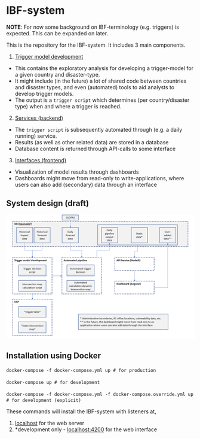 # IBF-system

**NOTE**: For now some background on IBF-terminology (e.g. triggers) is
expected. This can be expanded on later.

This is the repository for the IBF-system. It includes 3 main components.

1. [Trigger model development](./trigger-model-development/)

-   This contains the exploratory analysis for developing a trigger-model for a
    given country and disaster-type.
-   It might include (in the future) a lot of shared code between countries and
    disaster types, and even (automated) tools to aid analysts to develop
    trigger models.
-   The output is a `trigger script` which determines (per country/disaster
    type) when and where a trigger is reached.

2. [Services (backend)](./services/)

-   The `trigger script` is subsequently automated through (e.g. a daily
    running) service.
-   Results (as well as other related data) are stored in a database
-   Database content is returned through API-calls to some interface

3. [Interfaces (frontend)](./interfaces/)

-   Visualization of model results through dashboards
-   Dashboards might move from read-only to write-applications, where users can
    also add (secondary) data through an interface

## System design (draft)

![IBF-system design (draft)](./ibf-system-design.PNG)

## Installation using Docker

```
docker-compose -f docker-compose.yml up # for production

docker-compose up # for development

docker-compose -f docker-compose.yml -f docker-compose.override.yml up # for development (explicit)
```

These commands will install the IBF-system with listeners at,

1. [localhost](http://localhost) for the web server
2. \*development only - [localhost:4200](http://localhost:4200) for the web
   interface
